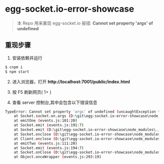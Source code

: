 # egg-socket.io-error-showcase
> 本 Repo 用来重现 egg-socket.io 报错:  **Cannot set property 'args' of undefined**

## 重现步骤
1. 安装依赖并运行
```bash
$ cnpm i
$ npm start
```

2. 进入浏览器，打开 **http://localhost:7001/public/index.html**

3. 按 F5 刷新网页( 1+ )

4. 查看 server 控制台,其中会包含以下错误信息
```bash
TypeError: Cannot set property 'args' of undefined (uncaughtException throw 1 times on pid:57576)
    at Socket.socket.on.args (D:\git\egg-socket.io-error-showcase\node_modules\._egg-socket.io@3.0.0@egg-socket.io\lib\io.js:68:37)
    at emitOne (events.js:101:20)
    at Socket.emit (events.js:191:7)
    at Socket.emit (D:\git\egg-socket.io-error-showcase\node_modules\._socket.io@2.0.4@socket.io\lib\socket.js:140:10)
    at Socket.onclose (D:\git\egg-socket.io-error-showcase\node_modules\._socket.io@2.0.4@socket.io\lib\socket.js:452:8)
    at Client.onclose (D:\git\egg-socket.io-error-showcase\node_modules\._socket.io@2.0.4@socket.io\lib\client.js:233:24)
    at emitTwo (events.js:111:20)
    at Socket.emit (events.js:194:7)
    at Socket.onClose (D:\git\egg-socket.io-error-showcase\node_modules\._engine.io@3.1.3@engine.io\lib\socket.js:318:10)
    at Object.onceWrapper (events.js:293:19)
```
